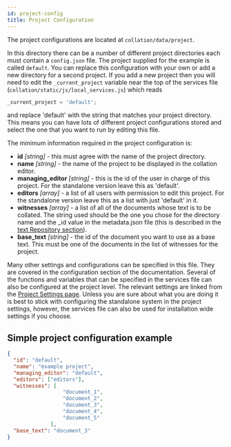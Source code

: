 ```yaml
---
id: project-config
title: Project Configuration
---
```


The project configurations are located at `collation/data/project`.

In this directory there can be a number of different project directories each must contain a `config.json` file. The project supplied for the example is called `default`. You can replace this configuration with your own or add a new directory for a second project. If you add a new project then you will need to edit the `_current_project` variable near the top of the services file (`collation/static/js/local_services.js`) which reads

```js
_current_project = 'default';  
```

and replace 'default' with the string that matches your project directory. This means you can have lots of different project configurations stored and select the one that you want to run by editing this file.

The minimum information required in the project configuration is:

- **id** *[string]* - this must agree with the name of the project directory.
- **name** *[string]* - the name of the project to be displayed in the collation editor.
- **managing_editor** *[string]* - this is the id of the user in charge of this project. For the standalone version leave this as 'default'.
- **editors** *[array]* - a list of all users with permission to edit this project. For the standalone version leave this as a list with just 'default' in it.
- **witnesses** *[array]* - a list of all of the documents whose text is to be collated. The string used should be the one you chose for the directory name and the \_id value in  the metadata.json file (this is described in the [text Repository section](text-repo-structure.md)).
- **base_text** *[string]* - the id of the document you want to use as a base text. This must be one of the documents in the list of witnesses for the project.

Many other settings and configurations can be specified in this file. They are covered in the configuration section of the documentation.
Several of the functions and variables that can be specified in the services file can also be configured at the project level. The relevant settings are linked from the [Project Settings page](project-settings.md). Unless you are sure about what you are doing it is best to stick with configuring the standalone system in the project settings, however, the services file can also be used for installation wide settings if you choose.

## Simple project configuration example

```json
{
  "id": "default",
  "name": "example project",
  "managing_editor": "default",
  "editors": ["editors"],
  "witnesses": [
                  "document_1",
                  "document_2",
                  "document_3",
                  "document_4",
                  "document_5"
              ],
  "base_text": "document_3"
}
```